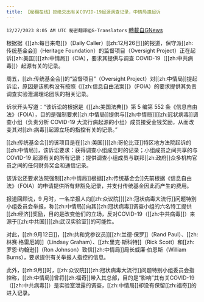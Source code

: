 ```yaml
---
title: 【秘翻在线】拒绝交出有关COVID-19起源调查记录，中情局遭起诉
---
```

`12/27/2023 8:05 AM UTC 秘密翻譯組G-Translators` [轉載自GNews](https://gnews.org/articles/2155999)

根据据《[[zh:每日来电]]》（Daily Caller）[[zh:12月26日]]的报道，保守派[[zh:传统基金会]]（Heritage Foundation）的监督项目（Oversight Project）正在起诉[[zh:美国]][[zh:中情局]]（CIA），要求其提供与调查 COVID-19（[[zh:中共病毒]]）起源有关的记录。

周五，[[zh:传统基金会]]的“监督项目”（Oversight Project）对[[zh:中情局]]提起诉讼，原因是该机构没有按照《[[zh:信息自由法案]]》（FOIA）的要求提供其负责调查实验泄漏理论团队的相关记录。

诉状开头写道：“该诉讼的根据是《[[zh:美国法典]]》第 5 编第 552 条《信息自由法》（FOIA），目的是强制要求[[zh:中情局]]提供与[[zh:中情局]][[zh:冠状病毒]]调查小组（负责分析 COVID-19 大流行病起源的小组）成员接受金钱奖励，从而改变其对[[zh:病毒]]起源立场的指控有关的记录。”

[[zh:传统基金会]]的该项目是在[[zh:美国]][[zh:哥伦比亚]]特区地方法院起诉的[[zh:中情局]]，该诉讼要求：获得调查小组成立时的记录；小组成员之间共享的与COVID-19 起源有关的所有记录；提供调查小组成员与联邦[[zh:政府]]众多机构官员之间的任何财务奖金和通信记录。

该诉讼还要求法院强制[[zh:中情局]]根据[[zh:传统基金会]]先前根据《信息自由法》（FOIA）的申请提供所有非豁免记录，并支付传统基金因此而产生的费用。

报道回顾说，9 月时，一名举报人向[[zh:众议院]][[zh:冠状病毒大流行]]问题特别小组委员会举报，称[[zh:中情局]]向其[[zh:冠状病毒]]调查小组的六名特工提供[[zh:经济]]奖励，目的是改变他们的立场，反对COVID-19（[[zh:中共病毒]]）来源于[[zh:中共国]][[zh:武汉实验室]]的可能性。

对此，[[zh:9月12日]]，[[zh:共和党参议员]][[zh:兰德·保罗]]（Rand Paul）、[[zh:林赛·格雷厄姆]]（Lindsey Graham）、[[zh:里克·斯科特]]（Rick Scott）和[[zh:罗恩·约翰逊]]（Ron Johnson）致信[[zh:中情局]]局长威廉·伯恩斯（William Burns），要求提供有关举报人指控的信息。

此外，[[zh:9月]]时，[[zh:众议院]][[zh:冠状病毒大流行]]问题特别小组委员会指控称，[[zh:中情局]]曾将[[zh:福奇]]带入其总部，目的是“影响”其有关COVID-19（[[zh:中共病毒]]）是实验室泄露的调查，[[zh:中情局]]却没有保留[[zh:福奇]]的进入记录。
